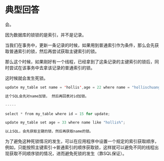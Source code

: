 # 典型回答

会。

因为数据库的锁锁的是索引，并不是记录。

当我们在事务中，更新一条记录的时候，如果用到普通索引作为条件，那么会先获取普通索引的锁，然后再尝试获取主键索引的锁。

那么这个时候，如果刚好有一个线程，已经拿到了这条记录的主键索引的锁后，同时尝试在该事务中去拿该记录的普通索引的锁。

这时候就会发生死锁。

```java
update my_table set name = 'hollis',age = 22 where name = "hollischuang";

这个SQL会先对name加锁， 然后再回表对id加锁。

-----

select * from my_table where id = 15 for update;

update my_table set age = 33 where name like "hollis%";

以上SQL，会先获取主键的锁，然后再获取name的锁。
```

为了避免这种死锁情况的发生，可以在应用程序中设置一个规定的索引获取顺序，例如，只能按照主键索引->普通索引的顺序获取锁，这样就可以避免不同的线程出现获取不同顺序锁的情况，进而避免死锁的发生（靠SQL保证）。

